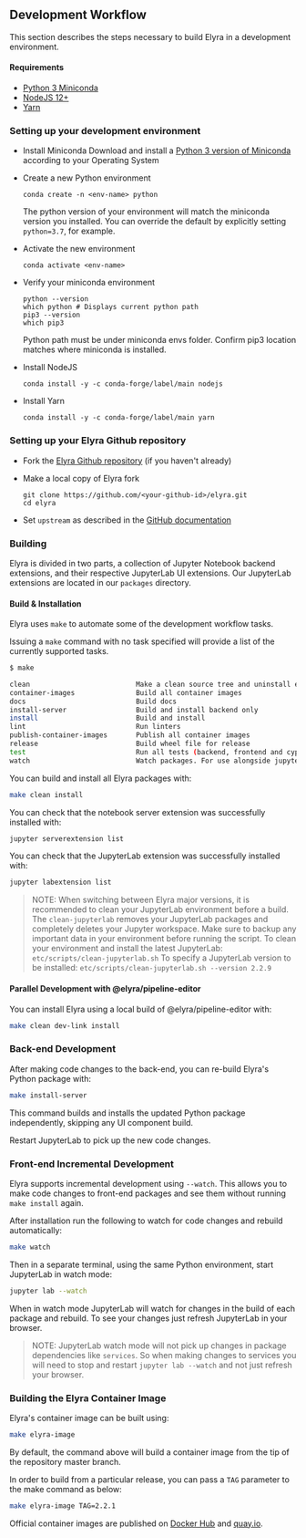 <!--
{% comment %}
Copyright 2018-2021 Elyra Authors

Licensed under the Apache License, Version 2.0 (the "License");
you may not use this file except in compliance with the License.
You may obtain a copy of the License at

http://www.apache.org/licenses/LICENSE-2.0

Unless required by applicable law or agreed to in writing, software
distributed under the License is distributed on an "AS IS" BASIS,
WITHOUT WARRANTIES OR CONDITIONS OF ANY KIND, either express or implied.
See the License for the specific language governing permissions and
limitations under the License.
{% endcomment %}
-->
## Development Workflow
This section describes the steps necessary to build Elyra in a development environment. 

#### Requirements

* [Python 3 Miniconda](https://docs.conda.io/en/latest/miniconda.html)
* [NodeJS 12+](https://nodejs.org/en/)
* [Yarn](https://yarnpkg.com/lang/en/docs/install)

### Setting up your development environment

* Install Miniconda
Download and install a [Python 3 version of Miniconda](https://docs.conda.io/en/latest/miniconda.html) according to your Operating System

* Create a new Python environment

    ```
    conda create -n <env-name> python
    ```

    The python version of your environment will match the miniconda version you installed. You can override the default by explicitly setting `python=3.7`, for example.

* Activate the new environment

    ```
    conda activate <env-name>
    ```

* Verify your miniconda environment

    ```
    python --version
    which python # Displays current python path
    pip3 --version
    which pip3
    ```
    Python path must be under miniconda envs folder.
    Confirm pip3 location matches where miniconda is installed.

* Install NodeJS

    ```
    conda install -y -c conda-forge/label/main nodejs
    ```

* Install Yarn

    ```
    conda install -y -c conda-forge/label/main yarn
    ```

### Setting up your Elyra Github repository

* Fork the [Elyra Github repository](https://github.com/elyra-ai/elyra) (if you haven't already)

* Make a local copy of Elyra fork
    ```
    git clone https://github.com/<your-github-id>/elyra.git
    cd elyra
    ```
* Set `upstream` as described in the [GitHub documentation](https://docs.github.com/en/github/collaborating-with-issues-and-pull-requests/configuring-a-remote-for-a-fork)

### Building
Elyra is divided in two parts, a collection of Jupyter Notebook backend extensions,
and their respective JupyterLab UI extensions. Our JupyterLab extensions are located in our `packages`
directory. 

#### Build & Installation

Elyra uses `make` to automate some of the development workflow tasks.

Issuing a `make` command with no task specified will provide a list of the currently supported tasks.

```bash
$ make

clean                          Make a clean source tree and uninstall extensions
container-images               Build all container images
docs                           Build docs
install-server                 Build and install backend only
install                        Build and install
lint                           Run linters
publish-container-images       Publish all container images
release                        Build wheel file for release
test                           Run all tests (backend, frontend and cypress integration tests)
watch                          Watch packages. For use alongside jupyter lab --watch
```

You can build and install all Elyra packages with:

```bash
make clean install
```

You can check that the notebook server extension was successfully installed with:
```bash
jupyter serverextension list
```

You can check that the JupyterLab extension was successfully installed with:
```bash
jupyter labextension list
```

> NOTE: 
When switching between Elyra major versions, it is recommended to clean your JupyterLab environment before a build.
The `clean-jupyterlab` removes your JupyterLab packages and completely deletes your Jupyter workspace.
Make sure to backup any important data in your environment before running the script.
To clean your environment and install the latest JupyterLab:
`etc/scripts/clean-jupyterlab.sh`
To specify a JupyterLab version to be installed:
`etc/scripts/clean-jupyterlab.sh --version 2.2.9`

#### Parallel Development with @elyra/pipeline-editor

You can install Elyra using a local build of @elyra/pipeline-editor with:
```bash
make clean dev-link install
```

### Back-end Development
After making code changes to the back-end, you can re-build Elyra's Python package with:

```bash
make install-server
```

This command builds and installs the updated  Python package independently, skipping any UI component build.

Restart JupyterLab to pick up the new code changes.

### Front-end Incremental Development

Elyra supports incremental development using `--watch`. This allows you to make code changes to
front-end packages and see them without running `make install` again.

After installation run the following to watch for code changes and rebuild automatically:
```bash
make watch
```

Then in a separate terminal, using the same Python environment, start JupyterLab in watch mode:
```bash
jupyter lab --watch
```

When in watch mode JupyterLab will watch for changes in the build of each package and rebuild.
To see your changes just refresh JupyterLab in your browser.

> NOTE: JupyterLab watch mode will not pick up changes in package dependencies like `services`.
So when making changes to services you will need to stop and restart `jupyter lab --watch` and
not just refresh your browser.

### Building the Elyra Container Image

Elyra's container image can be built using:

```bash
make elyra-image
```

By default, the command above will build a container image from the tip of the repository master branch.

In order to build from a particular release, you can pass a `TAG` parameter to the make command as below:

```bash
make elyra-image TAG=2.2.1
```

Official container images are published on [Docker Hub](https://hub.docker.com/r/elyra/elyra/tags)
and [quay.io](https://quay.io/repository/elyra/elyra?tab=tags).
